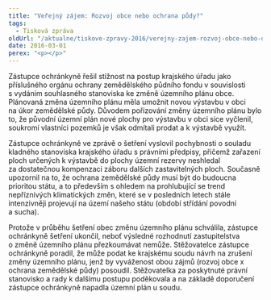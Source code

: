 ```yaml
---
title: "Veřejný zájem: Rozvoj obce nebo ochrana půdy?"
tags:
  - Tisková zpráva
oldUrl: "/aktualne/tiskove-zpravy-2016/verejny-zajem-rozvoj-obce-nebo-ochrana-pudy"
date: 2016-03-01
perex: "<p></p>"
---
```


<!-- imported from the old website -->

<p>Zástupce ochránkyně řešil stížnost na postup krajského úřadu jako příslušného orgánu ochrany zemědělského půdního fondu v souvislosti s vydáním souhlasného stanoviska ke změně územního plánu obce. Plánovaná změna územního plánu měla umožnit novou výstavbu v obci na úkor zemědělské půdy. Důvodem pořizování změny územního plánu bylo to, že původní územní plán nové plochy pro výstavbu v obci sice vyčlenil, soukromí vlastníci pozemků je však odmítali prodat a k výstavbě využít.</p> <p>Zástupce ochránkyně ve zprávě o šetření vyslovil pochybnosti o souladu kladného stanoviska krajského úřadu s právními předpisy, přičemž zařazení ploch určených k výstavbě do plochy územní rezervy neshledal za dostatečnou kompenzaci záboru dalších zastavitelných ploch. Současně upozornil na to, že ochrana zemědělské půdy musí být do budoucna prioritou státu, a to především s ohledem na prohlubující se trend nepříznivých klimatických změn, které se v posledních letech stále intenzivněji projevují na území našeho státu (období střídání povodní a sucha).</p><p> Protože v průběhu šetření obec změnu územního plánu schválila, zástupce ochránkyně šetření ukončil, neboť výsledné rozhodnutí zastupitelstva o změně územního plánu přezkoumávat nemůže. Stěžovatelce zástupce ochránkyně poradil, že může podat ke krajskému soudu návrh na zrušení změny územního plánu, jenž by vyváženost obou zájmů (rozvoj obce x ochrana zemědělské půdy) posoudil. Stěžovatelka za poskytnuté právní stanovisko a rady k dalšímu postupu poděkovala a na základě doporučení zástupce ochránkyně napadla územní plán u soudu.</p>
